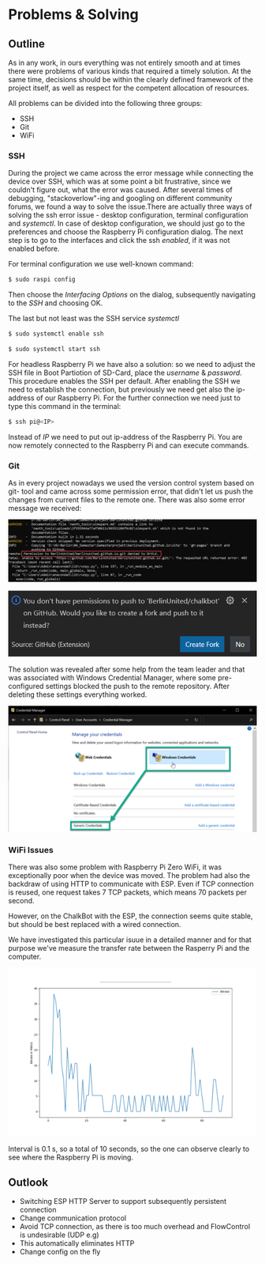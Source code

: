 Problems & Solving
============

## Outline

As in any work, in ours everything was not entirely smooth and at times there were problems of various kinds that required a timely solution. At the same time, decisions should be within the clearly defined framework of the project itself, as well as respect for the competent allocation of resources.

All problems can be divided into the following three groups:

- SSH
- Git
- WiFi

### SSH

During the project we came across the error message while connecting the device over SSH, which was at some point a bit frustrative, since we couldn't figure out, what the error was caused. After several times of debugging, "stackoverlow"-ing and googling on different community forums, we found a way to solve the issue.There are actually three ways of solving the ssh error issue - desktop configuration, terminal configuration and *systemctl*. 
In case of desktop configuration, we should just go to the preferences and choose the Raspberry Pi configuration dialog. The next step is to go to the interfaces and click the ssh *enabled*, if it was not enabled before.

For terminal configuration we use well-known command:

```bash
$ sudo raspi config
```

Then choose the *Interfacing Options* on the dialog, subsequently navigating to the *SSH* and choosing OK. 

The last but not least was the SSH service *systemctl*


```bash
$ sudo systemctl enable ssh
```
```bash
$ sudo systemctl start ssh
```

For headless Raspberry Pi we have also a solution: so we need to adjust the
SSH file in Boot Partiotion of SD-Card, place the *username* & *password*. This procedure enables the SSH per default.
After enabling the SSH we need to establish the connection, but previously we need get also the ip-address of our Raspberry Pi. For the further connection we need just to type this command in the terminal:

```bash
$ ssh pi@<IP>
```
Instead of *IP* we need to put out ip-address of the Raspberry Pi. You are now remotely connected to the Raspberry Pi and can execute commands.
    


### Git

As in every project nowadays we used the version control system based on git-
tool and came across some permission error, that didn't let us push the 
changes from current files to the remote one. There was also some error
message we received:


![Error Message Git](img/chalkbot_raspi/giterror.png)


![Error Message Git](img/chalkbot_raspi/errorgit.png)


The solution was revealed after some help from the team leader and that was associated with Windows Credential Manager, where some pre-configured settings blocked the push to the remote repository. After deleting these settings everything worked.

![Error Message Git](img/chalkbot_raspi/credentialmanager.png)



### WiFi Issues

There was also some problem with Raspberry Pi Zero WiFi, it was exceptionally poor when the device was moved. The problem had also the backdraw of using HTTP to communicate with ESP. Even if TCP connection is reused, one request takes 7 TCP packets, which means 70 packets per second. 

However, on the ChalkBot with the ESP, the connection seems quite stable, but should be best replaced with a wired connection.

We have investigated this particular isuue in a detailed manner and for that purpose we've measure the transfer rate between the Rasperry Pi and the computer.

![Error Message Git](img/chalkbot_raspi/transferrate.png)


Interval is 0.1 s, so a total of 10 seconds, so the one can observe clearly to see where the Raspberry Pi is moving.


## Outlook

- Switching ESP HTTP Server to support subsequently persistent connection
- Change communication protocol
- Avoid TCP connection, as there is too much overhead and FlowControl is undesirable (UDP e.g)
- This automatically eliminates HTTP
- Change config on the fly

